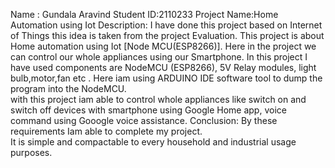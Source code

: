 Name : Gundala Aravind 
Student ID:2110233
Project Name:Home Automation using Iot
Description:
 I have done this project  based on Internet of Things this idea is taken from the project Evaluation.
 This project is about Home automation using Iot [Node MCU(ESP8266)]. Here in the project we can  control our  whole appliances using our Smartphone. 
 In this project I have used components are NodeMCU (ESP8266), 5V Relay modules, light bulb,motor,fan etc .
       Here iam using ARDUINO IDE  software tool to dump the program into the NodeMCU.  
       with this project iam able to control whole appliances like switch on and switch off devices with smartphone using Google Home app, voice command using Gooogle voice assistance.
Conclusion:
By these requirements Iam able to complete my project.  
It is simple and compactable to every household and industrial usage purposes.

